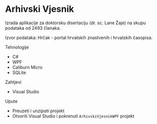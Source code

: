 # Arhivski Vjesnik
Izrada aplikacije za doktorsku disertaciju (dr. sc. Lane Žaje) na skupu podataka od 2493 članaka.

Izvor podataka: Hrčak - portal hrvatskih znastvenih i hrvatskih časopisa.

Tehnologije
* C#
* WPF
* Caliburn Micro
* SQLite

Zahtjevi
* Visual Studio

Upute
* Preuzeti i *unzipati* projekt
* Otvoriti Visual Studio i pokrenuti `ArhivskiVjesnikWPF` projekt